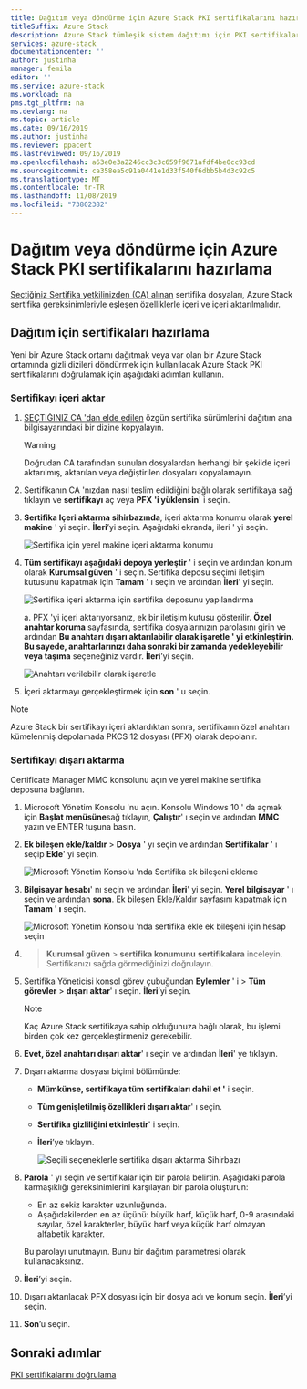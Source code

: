 ```yaml
---
title: Dağıtım veya döndürme için Azure Stack PKI sertifikalarını hazırlama | Microsoft Docs
titleSuffix: Azure Stack
description: Azure Stack tümleşik sistem dağıtımı için PKI sertifikalarını hazırlama veya var olan bir Azure Stack ortamında gizli dizileri döndürme hakkında bilgi edinin.
services: azure-stack
documentationcenter: ''
author: justinha
manager: femila
editor: ''
ms.service: azure-stack
ms.workload: na
pms.tgt_pltfrm: na
ms.devlang: na
ms.topic: article
ms.date: 09/16/2019
ms.author: justinha
ms.reviewer: ppacent
ms.lastreviewed: 09/16/2019
ms.openlocfilehash: a63e0e3a2246cc3c3c659f9671afdf4be0cc93cd
ms.sourcegitcommit: ca358ea5c91a0441e1d33f540f6dbb5b4d3c92c5
ms.translationtype: MT
ms.contentlocale: tr-TR
ms.lasthandoff: 11/08/2019
ms.locfileid: "73802382"
---
```

# <a name="prepare-azure-stack-pki-certificates-for-deployment-or-rotation"></a>Dağıtım veya döndürme için Azure Stack PKI sertifikalarını hazırlama

[Seçtiğiniz Sertifika yetkilinizden (CA) alınan](azure-stack-get-pki-certs.md) sertifika dosyaları, Azure Stack sertifika gereksinimleriyle eşleşen özelliklerle içeri ve içeri aktarılmalıdır.

## <a name="prepare-certificates-for-deployment"></a>Dağıtım için sertifikaları hazırlama

Yeni bir Azure Stack ortamı dağıtmak veya var olan bir Azure Stack ortamında gizli dizileri döndürmek için kullanılacak Azure Stack PKI sertifikalarını doğrulamak için aşağıdaki adımları kullanın.

### <a name="import-the-certificate"></a>Sertifikayı içeri aktar

1. [SEÇTIĞINIZ CA 'dan elde edilen](azure-stack-get-pki-certs.md) özgün sertifika sürümlerini dağıtım ana bilgisayarındaki bir dizine kopyalayın. 
   > [!WARNING]
   > Doğrudan CA tarafından sunulan dosyalardan herhangi bir şekilde içeri aktarılmış, aktarılan veya değiştirilen dosyaları kopyalamayın.

1. Sertifikanın CA 'nızdan nasıl teslim edildiğini bağlı olarak sertifikaya sağ tıklayın ve **sertifikayı** aç veya **PFX 'i yüklensin**' i seçin.

1. **Sertifika Içeri aktarma sihirbazında**, içeri aktarma konumu olarak **yerel makine** ' yi seçin. **İleri**’yi seçin. Aşağıdaki ekranda, ileri ' yi seçin.

    ![Sertifika için yerel makine içeri aktarma konumu](./media/prepare-pki-certs/1.png)

1. **Tüm sertifikayı aşağıdaki depoya yerleştir** ' i seçin ve ardından konum olarak **Kurumsal güven** ' i seçin. Sertifika deposu seçimi iletişim kutusunu kapatmak için **Tamam** ' ı seçin ve ardından **İleri**' yi seçin.

   ![Sertifika içeri aktarma için sertifika deposunu yapılandırma](./media/prepare-pki-certs/3.png)

   a. PFX 'yi içeri aktarıyorsanız, ek bir iletişim kutusu gösterilir. **Özel anahtar koruma** sayfasında, sertifika dosyalarınızın parolasını girin ve ardından **Bu anahtarı dışarı aktarılabilir olarak işaretle ' yi etkinleştirin. Bu sayede, anahtarlarınızı daha sonraki bir zamanda yedekleyebilir veya taşıma** seçeneğiniz vardır. **İleri**’yi seçin.

   ![Anahtarı verilebilir olarak işaretle](./media/prepare-pki-certs/2.png)

1. İçeri aktarmayı gerçekleştirmek için **son** ' u seçin.

> [!NOTE]
> Azure Stack bir sertifikayı içeri aktardıktan sonra, sertifikanın özel anahtarı kümelenmiş depolamada PKCS 12 dosyası (PFX) olarak depolanır.

### <a name="export-the-certificate"></a>Sertifikayı dışarı aktarma

Certificate Manager MMC konsolunu açın ve yerel makine sertifika deposuna bağlanın.

1. Microsoft Yönetim Konsolu 'nu açın. Konsolu Windows 10 ' da açmak için **Başlat menüsüne**sağ tıklayın, **Çalıştır**' ı seçin ve ardından **MMC** yazın ve ENTER tuşuna basın.

2. **Ek bileşen ekle/kaldır** > **Dosya** ' yı seçin ve ardından **Sertifikalar** ' ı seçip **Ekle**' yi seçin.

    ![Microsoft Yönetim Konsolu 'nda Sertifika ek bileşeni ekleme](./media/prepare-pki-certs/mmc-2.png)

3. **Bilgisayar hesabı**' nı seçin ve ardından **İleri**' yi seçin. **Yerel bilgisayar** ' ı seçin ve ardından **sona**. Ek bileşen Ekle/Kaldır sayfasını kapatmak için **Tamam ' ı** seçin.

    ![Microsoft Yönetim Konsolu 'nda sertifika ekle ek bileşeni için hesap seçin](./media/prepare-pki-certs/mmc-3.png)

4.  > **Kurumsal güven** > **sertifika konumunu** **sertifikalara** inceleyin. Sertifikanızı sağda görmediğinizi doğrulayın.

5. Sertifika Yöneticisi konsol görev çubuğundan **Eylemler** ' i > **Tüm görevler** > **dışarı aktar**' ı seçin. **İleri**’yi seçin.

   > [!NOTE]
   > Kaç Azure Stack sertifikaya sahip olduğunuza bağlı olarak, bu işlemi birden çok kez gerçekleştirmeniz gerekebilir.

6. **Evet, özel anahtarı dışarı aktar**' ı seçin ve ardından **İleri**' ye tıklayın.

7. Dışarı aktarma dosyası biçimi bölümünde:
    
   - **Mümkünse, sertifikaya tüm sertifikaları dahil et '** i seçin.  
   - **Tüm genişletilmiş özellikleri dışarı aktar**' ı seçin.  
   - **Sertifika gizliliğini etkinleştir**' i seçin.  
   - **İleri**’ye tıklayın.  
    
     ![Seçili seçeneklerle sertifika dışarı aktarma Sihirbazı](./media/prepare-pki-certs/azure-stack-save-cert.png)

8. **Parola** ' yı seçin ve sertifikalar için bir parola belirtin. Aşağıdaki parola karmaşıklığı gereksinimlerini karşılayan bir parola oluşturun:

    * En az sekiz karakter uzunluğunda.
    * Aşağıdakilerden en az üçünü: büyük harf, küçük harf, 0-9 arasındaki sayılar, özel karakterler, büyük harf veya küçük harf olmayan alfabetik karakter.

    Bu parolayı unutmayın. Bunu bir dağıtım parametresi olarak kullanacaksınız.

9. **İleri**’yi seçin.

10. Dışarı aktarılacak PFX dosyası için bir dosya adı ve konum seçin. **İleri**’yi seçin.

11. **Son**’u seçin.

## <a name="next-steps"></a>Sonraki adımlar

[PKI sertifikalarını doğrulama](azure-stack-validate-pki-certs.md)